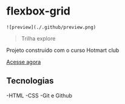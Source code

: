 # flexbox-grid

    ![preview](./.github/preview.png)
    
   > Trilha explore
    
   Projeto construido com o curso Hotmart club

   [Acesse agora](https://imarinaapereira.github.io/flexbox-grid) 

   ## Tecnologias
   
   -HTML
   -CSS
   -Git e Github
